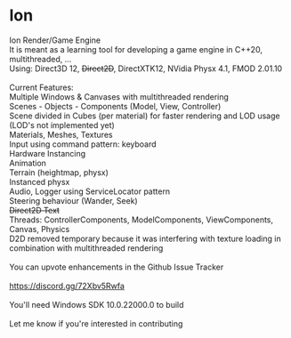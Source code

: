 # Ion
Ion Render/Game Engine<br>
It is meant as a learning tool for developing a game engine in C++20, multithreaded, ...<br>
Using: Direct3D 12, <del>Direct2D</del>, DirectXTK12, NVidia Physx 4.1, FMOD 2.01.10<br>
<br>
Current Features:<br>
Multiple Windows & Canvases with multithreaded rendering<br>
Scenes - Objects - Components (Model, View, Controller)<br>
Scene divided in Cubes (per material) for faster rendering and LOD usage (LOD's not implemented yet)<br>
Materials, Meshes, Textures<br>
Input using command pattern: keyboard<br>
Hardware Instancing<br>
Animation<br>
Terrain (heightmap, physx) <br>
Instanced physx<br>
Audio, Logger using ServiceLocator pattern<br>
Steering behaviour (Wander, Seek)<br>
<del>Direct2D Text</del><br>
Threads: ControllerComponents, ModelComponents, ViewComponents, Canvas, Physics<br>
D2D removed temporary because it was interfering with texture loading in combination with multithreaded rendering<br>
<br>
You can upvote enhancements in the Github Issue Tracker<br>
<br>
https://discord.gg/72Xbv5Rwfa<br>
<br>
You'll need Windows SDK 10.0.22000.0 to build<br>
<br>
Let me know if you're interested in contributing<br>
